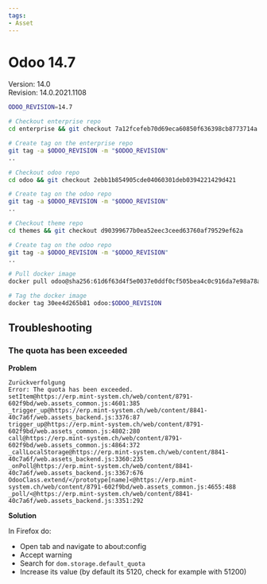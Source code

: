 ```yaml
---
tags:
- Asset
---
```

# Odoo 14.7

Version: 14.0\
Revision: 14.0.2021.1108

```bash
ODOO_REVISION=14.7

# Checkout enterprise repo
cd enterprise && git checkout 7a12fcefeb70d69eca60850f636398cb8773714a

# Create tag on the enterprise repo
git tag -a $ODOO_REVISION -m "$ODOO_REVISION"
..

# Checkout odoo repo
cd odoo && git checkout 2ebb1b854905cde04060301deb0394221429d421

# Create tag on the odoo repo
git tag -a $ODOO_REVISION -m "$ODOO_REVISION"
..

# Checkout theme repo
cd themes && git checkout d90399677b0ea52eec3ceed63760af79529ef62a

# Create tag on the odoo repo
git tag -a $ODOO_REVISION -m "$ODOO_REVISION"
..

# Pull docker image
docker pull odoo@sha256:61d6f63d4f5e0037e0ddf0cf505bea4c0c916da7e98a78aedf99e61f2f2a269f

# Tag the docker image
docker tag 30ee4d265b81 odoo:$ODOO_REVISION
```

## Troubleshooting

### The quota has been exceeded

**Problem**

```
Zurückverfolgung
Error: The quota has been exceeded.
setItem@https://erp.mint-system.ch/web/content/8791-602f9bd/web.assets_common.js:4601:385
_trigger_up@https://erp.mint-system.ch/web/content/8841-40c7a6f/web.assets_backend.js:3376:87
trigger_up@https://erp.mint-system.ch/web/content/8791-602f9bd/web.assets_common.js:4802:280
call@https://erp.mint-system.ch/web/content/8791-602f9bd/web.assets_common.js:4864:372
_callLocalStorage@https://erp.mint-system.ch/web/content/8841-40c7a6f/web.assets_backend.js:3360:235
_onPoll@https://erp.mint-system.ch/web/content/8841-40c7a6f/web.assets_backend.js:3367:676
OdooClass.extend/</prototype[name]<@https://erp.mint-system.ch/web/content/8791-602f9bd/web.assets_common.js:4655:488
_poll/<@https://erp.mint-system.ch/web/content/8841-40c7a6f/web.assets_backend.js:3351:292
```

**Solution**

In Firefox do:

* Open tab and navigate to about:config
* Accept warning
* Search for `dom.storage.default_quota`
* Increase its value (by default its 5120, check for example with 51200)